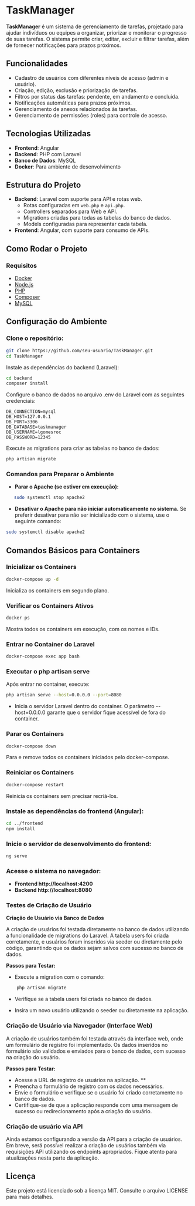 # TaskManager

**TaskManager** é um sistema de gerenciamento de tarefas, projetado para ajudar indivíduos ou equipes a organizar, priorizar e monitorar o progresso de suas tarefas. O sistema permite criar, editar, excluir e filtrar tarefas, além de fornecer notificações para prazos próximos.

## Funcionalidades

- Cadastro de usuários com diferentes níveis de acesso (admin e usuário).
- Criação, edição, exclusão e priorização de tarefas.
- Filtros por status das tarefas: pendente, em andamento e concluída.
- Notificações automáticas para prazos próximos.
- Gerenciamento de anexos relacionados às tarefas.
- Gerenciamento de permissões (roles) para controle de acesso.

## Tecnologias Utilizadas

- **Frontend**: Angular
- **Backend**: PHP com Laravel
- **Banco de Dados**: MySQL
- **Docker**: Para ambiente de desenvolvimento

## Estrutura do Projeto

- **Backend**: Laravel com suporte para API e rotas web.
    - Rotas configuradas em `web.php` e `api.php`.
    - Controllers separados para Web e API.
    - Migrations criadas para todas as tabelas do banco de dados.
    - Models configuradas para representar cada tabela.
- **Frontend**: Angular, com suporte para consumo de APIs.

## Como Rodar o Projeto

### Requisitos

- [Docker](https://www.docker.com/)
- [Node.js](https://nodejs.org/)
- [PHP](https://www.php.net/)
- [Composer](https://getcomposer.org/)
- [MySQL](https://www.mysql.com/)

## Configuração do Ambiente

### Clone o repositório:

   ```bash
   git clone https://github.com/seu-usuario/TaskManager.git
   cd TaskManager
   ```

Instale as dependências do backend (Laravel):
```bash
cd backend
composer install
```

Configure o banco de dados no arquivo .env do Laravel com as seguintes credenciais:
```mysql
DB_CONNECTION=mysql
DB_HOST=127.0.0.1
DB_PORT=3306
DB_DATABASE=taskmanager
DB_USERNAME=lgomesroc
DB_PASSWORD=12345
```

Execute as migrations para criar as tabelas no banco de dados:
```bash
php artisan migrate
```

### Comandos para Preparar o Ambiente

- **Parar o Apache (se estiver em execução):**
```bash
   sudo systemctl stop apache2
```

- **Desativar o Apache para não iniciar automaticamente no sistema.**
  Se preferir desativar para não ser inicializado com o sistema, use o seguinte comando:
```bash
sudo systemctl disable apache2
```

## Comandos Básicos para Containers

### Inicializar os Containers
```bash
docker-compose up -d
```
Inicializa os containers em segundo plano.

### Verificar os Containers Ativos
```bash
docker ps
```
Mostra todos os containers em execução, com os nomes e IDs.

### Entrar no Container do Laravel
```bash
docker-compose exec app bash
```

### Executar o php artisan serve

Após entrar no container, execute:
```bash
php artisan serve --host=0.0.0.0 --port=8080
```
- Inicia o servidor Laravel dentro do container.
    O parâmetro --host=0.0.0.0 garante que o servidor fique acessível de fora do container.

### Parar os Containers
```bash
docker-compose down
```
Para e remove todos os containers iniciados pelo docker-compose.

### Reiniciar os Containers
```bash
docker-compose restart
```
Reinicia os containers sem precisar recriá-los.


### Instale as dependências do frontend (Angular):
```bash
cd ../frontend
npm install
```

### Inicie o servidor de desenvolvimento do frontend:
```bash
ng serve
```

### Acesse o sistema no navegador:

- **Frontend http://localhost:4200**  
- **Backend http://localhost:8080**

### Testes de Criação de Usuário
**Criação de Usuário via Banco de Dados**

A criação de usuários foi testada diretamente no banco de dados utilizando a funcionalidade de migrations do Laravel. A tabela users foi criada corretamente, e usuários foram inseridos via seeder ou diretamente pelo código, garantindo que os dados sejam salvos com sucesso no banco de dados.

**Passos para Testar:**

- Execute a migration com o comando:
```bash
    php artisan migrate
```
- Verifique se a tabela users foi criada no banco de dados.

- Insira um novo usuário utilizando o seeder ou diretamente na aplicação.

### Criação de Usuário via Navegador (Interface Web)

A criação de usuários também foi testada através da interface web, onde um formulário de registro foi implementado. Os dados inseridos no formulário são validados e enviados para o banco de dados, com sucesso na criação do usuário.

**Passos para Testar:**

- Acesse a URL de registro de usuários na aplicação. **
- Preencha o formulário de registro com os dados necessários.
- Envie o formulário e verifique se o usuário foi criado corretamente no banco de dados.
- Certifique-se de que a aplicação responde com uma mensagem de sucesso ou redirecionamento após a criação do usuário.

### Criação de usuário via API

Ainda estamos configurando a versão da API para a criação de usuários. Em breve, será possível realizar a criação de usuários também via requisições API utilizando os endpoints apropriados. Fique atento para atualizações nesta parte da aplicação.

## Licença

Este projeto está licenciado sob a licença MIT. Consulte o arquivo LICENSE para mais detalhes.